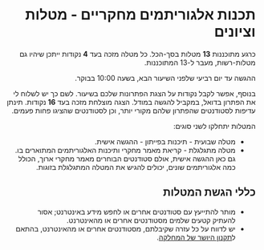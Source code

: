 <div dir='rtl' lang='he'>

תכנות אלגוריתמים מחקריים - מטלות וציונים
===========================================

כרגע מתוכננות **13** מטלות בסך-הכל. כל מטלה מזכה בעד **4** נקודות
ייתכן שיהיו גם מטלות-רשות, מעבר ל-13 המתוכננות.

ההגשה עד יום רביעי שלפני השיעור הבא, בשעה 10:00 בבוקר.

בנוסף, אפשר לקבל נקודות על הצגת הפתרונות שלכם בשיעור. 
לשם כך יש לשלוח לי את הפתרון בדואל, במקביל להגשה במודל.
הצגה מוצלחת מזכה בעד **16** נקודות.
תינתן עדיפות לסטודנטים שהפתרון שלהם מקורי יותר, וכן לסטודנטים שהציגו פחות פעמים.

המטלות יתחלקו לשני סוגים: 

* מטלה שבועית - תיכנות בפייתון - ההגשה אישית.
* מטלה מתגלגלת - קריאת מאמר מחקרי ותיכנות האלגוריתמים המתוארים בו. גם כאן ההגשה אישית, אולם סטודנטים הבוחרים מאמר מחקרי ארוך, הכולל כמה אלגוריתמים שונים, יכולים להגיש את המטלה המתגלגלת בזוגות.


כללי הגשת המטלות
-----------------

* מותר להתייעץ עם סטודנטים אחרים או לחפש מידע באינטרנט;
אסור להעתיק קטעים שלמים מסטודנטים אחרים או מהאינטרנט.
* יש לדווח על כל עזרה שקיבלתם, מסטודנטים אחרים או מהאינטרנט, בהתאם ל[תקנון היושר של המחלקה](https://www.ariel.ac.il/wp/cs/wp-content/uploads/sites/88/2020/08/Guidelines-for-Academic-Integrity.pdf).


</div>
